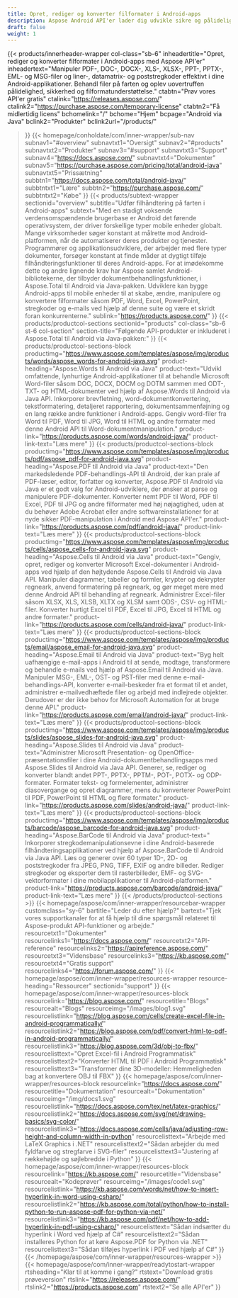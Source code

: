 ```yaml
---
title: Opret, rediger og konverter filformater i Android-apps
description: Aspose Android API'er lader dig udvikle sikre og pålidelige Android-apps til at behandle PDF'er, word-dokumenter, regneark, præsentationer, stregkoder og e-mails.
draft: false
weight: 1
---
```

{{< products/innerheader-wrapper col-class="sb-6"
  inheadertitle="Opret, rediger og konverter filformater i Android-apps med Aspose API'er"
  inheadertext="Manipuler PDF-, DOC-, DOCX-, XLS-, XLSX-, PPT-, PPTX-, EML- og MSG-filer og liner-, datamatrix- og poststregkoder effektivt i dine Android-applikationer. Behandl filer på farten og oplev uovertruffen pålidelighed, sikkerhed og filformatunderstøttelse."
  ctabtn="Prøv vores API'er gratis"
  ctalink="https://releases.aspose.com/"
  ctalink2="https://purchase.aspose.com/temporary-license"
  ctabtn2="Få midlertidig licens"
  bchomelink="/"
  bchome="Hjem"
  bcpage="Android via Java"
  bclink2="Produkter"
  bclink2url="/products/"
>}}
  {{< homepage/conholdate/com/inner-wrapper/sub-nav 
subnav1="#overview"
subnavtxt1="Oversigt" 
subnav2="#products"
subnavtxt2="Produkter" 
subnav3="#support"
subnavtxt3="Support" 
subnav4="https://docs.aspose.com/"
subnavtxt4="Dokumenter" 
subnav5="https://purchase.aspose.com/pricing/total/android-java"
subnavtxt5="Prissætning" 
subbtn1="https://docs.aspose.com/total/android-java/"
subbtntxt1="Lære"
subbtn2="https://purchase.aspose.com/"
subbtntxt2="Købe"
>}}
   {{< products/subtext-wrapper
   sectionid="overview" 
   subtitle="Udfør filhåndtering på farten i Android-apps"
   subtext="Med en stadigt voksende verdensomspændende brugerbase er Android det førende operativsystem, der driver forskellige typer mobile enheder globalt. Mange virksomheder søger konstant at målrette mod Android-platformen, når de automatiserer deres produkter og tjenester. Programmører og applikationsudviklere, der arbejder med flere typer dokumenter, forsøger konstant at finde måder at dygtigt tilføje filhåndteringsfunktioner til deres Android-apps. For at imødekomme dette og andre lignende krav har Aspose samlet Android-bibliotekerne, der tilbyder dokumentbehandlingsfunktioner, i Aspose.Total til Android via Java-pakken. Udviklere kan bygge Android-apps til mobile enheder til at skabe, ændre, manipulere og konvertere filformater såsom PDF, Word, Excel, PowerPoint, stregkoder og e-mails ved hjælp af denne suite og være et skridt foran konkurrenterne."
   sublink="https://products.aspose.com/"
>}} 
{{< products/productcol-sections
sectionid="products" 
col-class="sb-6 st-6 col-section"
section-title="Følgende API-produkter er inkluderet i Aspose.Total til Android via Java-pakken:"
>}}
{{< products/productcol-sections-block
productimg="https://www.aspose.com/templates/aspose/img/products/words/aspose_words-for-android-java.svg"
product-heading="Aspose.Words til Android via Java"
product-text="Udvikl omfattende, lynhurtige Android-applikationer til at behandle Microsoft Word-filer såsom DOC, DOCX, DOCM og DOTM sammen med ODT-, TXT- og HTML-dokumenter ved hjælp af Aspose.Words til Android via Java API. Inkorporer brevfletning, word-dokumentkonvertering, tekstformatering, detaljeret rapportering, dokumentsammenføjning og en lang række andre funktioner i Android-apps. Gengiv word-filer fra Word til PDF, Word til JPG, Word til HTML og andre formater med denne Android API til Word-dokumentmanipulation."
product-link="https://products.aspose.com/words/android-java/" 
product-link-text="Læs mere"
>}}
{{< products/productcol-sections-block
productimg="https://www.aspose.com/templates/aspose/img/products/pdf/aspose_pdf-for-android-java.svg"
product-heading="Aspose.PDF til Android via Java"
product-text="Den markedsledende PDF-behandlings-API til Android, der kan prale af PDF-læser, editor, forfatter og konverter, Aspose.PDF til Android via Java er et godt valg for Android-udviklere, der ønsker at parse og manipulere PDF-dokumenter. Konverter nemt PDF til Word, PDF til Excel, PDF til JPG og andre filformater med høj nøjagtighed, uden at du behøver Adobe Acrobat eller andre softwareinstallationer for at nyde sikker PDF-manipulation i Android med Aspose API'er."
product-link="https://products.aspose.com/pdf/android-java/" 
product-link-text="Læs mere"
>}}
{{< products/productcol-sections-block
productimg="https://www.aspose.com/templates/aspose/img/products/cells/aspose_cells-for-android-java.svg"
product-heading="Aspose.Cells til Android via Java"
product-text="Gengiv, opret, rediger og konverter Microsoft Excel-dokumenter i Android-apps ved hjælp af den højtydende Aspose.Cells til Android via Java API. Manipuler diagrammer, tabeller og formler, krypter og dekrypter regneark, anvend formatering på regneark, og gør meget mere med denne Android API til behandling af regneark. Administrer Excel-filer såsom XLSX, XLS, XLSB, XLTX og XLSM samt ODS-, CSV- og HTML-filer. Konverter hurtigt Excel til PDF, Excel til JPG, Excel til HTML og andre formater."
product-link="https://products.aspose.com/cells/android-java/" 
product-link-text="Læs mere"
>}}
{{< products/productcol-sections-block
productimg="https://www.aspose.com/templates/aspose/img/products/email/aspose_email-for-android-java.svg"
product-heading="Aspose.Email til Android via Java"
product-text="Byg helt uafhængige e-mail-apps i Android til at sende, modtage, transformere og behandle e-mails ved hjælp af Aspose.Email til Android via Java. Manipuler MSG-, EML-, OST- og PST-filer med denne e-mail-behandlings-API, konverter e-mail-beskeder fra et format til et andet, administrer e-mailvedhæftede filer og arbejd med indlejrede objekter. Derudover er der ikke behov for Microsoft Automation for at bruge denne API."
product-link="https://products.aspose.com/email/android-java/" 
product-link-text="Læs mere"
>}}
{{< products/productcol-sections-block
productimg="https://www.aspose.com/templates/aspose/img/products/slides/aspose_slides-for-android-java.svg"
product-heading="Aspose.Slides til Android via Java"
product-text="Administrer Microsoft Presentation- og OpenOffice-præsentationsfiler i dine Android-dokumentbehandlingsapps med Aspose.Slides til Android via Java API. Generer, se, rediger og konverter blandt andet PPT-, PPTX-, PPTM-, POT-, POTX- og ODP-formater. Formater tekst- og formelementer, administrer diasovergange og opret diagrammer, mens du konverterer PowerPoint til PDF, PowerPoint til HTML og flere formater."
product-link="https://products.aspose.com/slides/android-java/" 
product-link-text="Læs mere"
>}}
{{< products/productcol-sections-block
productimg="https://www.aspose.com/templates/aspose/img/products/barcode/aspose_barcode-for-android-java.svg"
product-heading="Aspose.BarCode til Android via Java"
product-text=" Inkorporer stregkodemanipulationsevne i dine Android-baserede filhåndteringsapplikationer ved hjælp af Aspose.BarCode til Android via Java API. Læs og generer over 60 typer 1D-, 2D- og poststregkoder fra JPEG, PNG, TIFF, EXIF og andre billeder. Rediger stregkoder og eksporter dem til rasterbilleder, EMF- og SVG-vektorformater i dine mobilapplikationer til Android-platformen."
product-link="https://products.aspose.com/barcode/android-java/" 
product-link-text="Læs mere"
>}} 
{{< /products/productcol-sections >}}
{{< homepage/aspose/com/inner-wrapper/resourcebar-wrapper
customclass="sy-6"
bartitle="Leder du efter hjælp?"
bartext="Tjek vores supportkanaler for at få hjælp til dine spørgsmål relateret til Aspose-produkt API-funktioner og arbejde."
resourcetxt1="Dokumenter"
resourcelinks1="https://docs.aspose.com/"
resourcetxt2="API-reference"
resourcelinks2="https://apireference.aspose.com/"
resourcetxt3="Vidensbase"
resourcelinks3="https://kb.aspose.com/"
resourcetxt4="Gratis support"
resourcelinks4="https://forum.aspose.com/"
>}}
{{< homepage/aspose/com/inner-wrapper/resources-wrapper
resource-heading="Ressourcer"
sectionid="support"
>}}
{{< homepage/aspose/com/inner-wrapper/resources-block
resourcelink="https://blog.aspose.com/"
resourcetitle="Blogs"
resourcealt="Blogs"
resourceimg="/images/blog1.svg"
resourcelistlink="https://blog.aspose.com/cells/create-excel-file-in-android-programmatically/"
resourcelistlink2="https://blog.aspose.com/pdf/convert-html-to-pdf-in-android-programmatically/"
resourcelistlink3="https://blog.aspose.com/3d/obj-to-fbx/"
resourcelisttext="Opret Excel-fil i Android Programmatisk"
resourcelisttext2="Konverter HTML til PDF i Android Programmatisk"
resourcelisttext3="Transformer dine 3D-modeller: Hemmeligheden bag at konvertere OBJ til FBX"
>}}
{{< homepage/aspose/com/inner-wrapper/resources-block
resourcelink="https://docs.aspose.com/"
resourcetitle="Dokumentation"
resourcealt="Dokumentation"
resourceimg="/img/docs1.svg"
resourcelistlink="https://docs.aspose.com/tex/net/latex-graphics/"
resourcelistlink2="https://docs.aspose.com/svg/net/drawing-basics/svg-color/"
resourcelistlink3="https://docs.aspose.com/cells/java/adjusting-row-height-and-column-width-in-python"
resourcelisttext="Arbejde med LaTeX Graphics i .NET"
resourcelisttext2="Sådan arbejder du med fyldfarve og stregfarve i SVG-filer"
resourcelisttext3="Justering af rækkehøjde og søjlebredde i Python"
>}}
{{< homepage/aspose/com/inner-wrapper/resources-block
resourcelink="https://kb.aspose.com/"
resourcetitle="Vidensbase"
resourcealt="Kodeprøver"
resourceimg="/images/code1.svg"
resourcelistlink="https://kb.aspose.com/words/net/how-to-insert-hyperlink-in-word-using-csharp/"
resourcelistlink2="https://kb.aspose.com/total/python/how-to-install-python-to-run-aspose-pdf-for-python-via-net/"
resourcelistlink3="https://kb.aspose.com/pdf/net/how-to-add-hyperlink-in-pdf-using-csharp/"
resourcelisttext="Sådan indsætter du hyperlink i Word ved hjælp af C#"
resourcelisttext2="Sådan installeres Python for at køre Aspose.PDF for Python via .NET"
resourcelisttext3="Sådan tilføjes hyperlink i PDF ved hjælp af C#"
>}}
{{< /homepage/aspose/com/inner-wrapper/resources-wrapper >}}
{{< homepage/aspose/com/inner-wrapper/readytostart-wrapper
rtsheading="Klar til at komme i gang?"
rtstext="Download gratis prøveversion"
rtslink="https://releases.aspose.com/"
rtslink2="https://products.aspose.com"
rtstext2="Se alle API'er"
>}}
